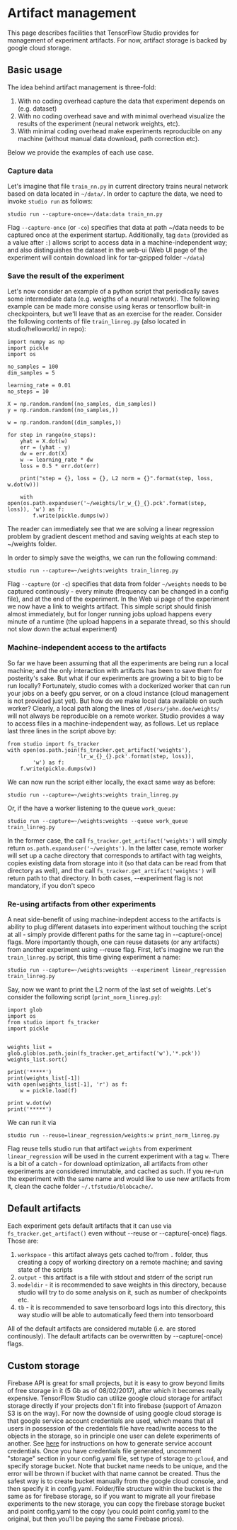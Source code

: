 # Artifact management

This page describes facilities that TensorFlow Studio provides for management of experiment artifacts. 
For now, artifact storage is backed by google cloud storage. 

## Basic usage
The idea behind artifact management is three-fold:
1. With no coding overhead capture the data that experiment depends on (e.g. dataset)
2. With no coding overhead save and with minimal overhead visualize the results of the experiment (neural network weights, etc).
3. With minimal coding overhead make experiments reproducible on any machine (without manual data download, path correction etc).

Below we provide the examples of each use case. 

### Capture data 
Let's imagine that file `train_nn.py` in current directory trains neural network based on data located in `~/data/`. In order to capture the data, we need to invoke `studio run` as follows:

    studio run --capture-once=~/data:data train_nn.py

Flag `--capture-once` (or `-co`) specifies that data at path ~/data needs to be captured once at the experiment startup. Additionally, tag `data` (provided as a value after `:`) allows script to access data
in a machine-independent way; and also distinguishes the dataset in the web-ui (Web UI page of the experiment will contain download link for tar-gzipped folder `~/data`)

### Save the result of the experiment 
Let's now consider an example of a python script that periodically saves some intermediate data (e.g. weigths of a neural network). The following example can be made more consise using 
keras or tensorflow built-in checkpointers, but we'll leave that as an exercise for the reader. 
Consider the following contents of file `train_linreg.py` (also located in studio/helloworld/ in repo):
    
    import numpy as np
    import pickle
    import os
    
    no_samples = 100
    dim_samples = 5

    learning_rate = 0.01
    no_steps = 10

    X = np.random.random((no_samples, dim_samples))
    y = np.random.random((no_samples,))

    w = np.random.random((dim_samples,))

    for step in range(no_steps):
        yhat = X.dot(w)
        err = (yhat - y)
        dw = err.dot(X)
        w -= learning_rate * dw  
        loss = 0.5 * err.dot(err)
        
        print("step = {}, loss = {}, L2 norm = {}".format(step, loss, w.dot(w)))

        with open(os.path.expanduser('~/weights/lr_w_{}_{}.pck'.format(step, loss)), 'w') as f:
            f.write(pickle.dumps(w))
      
The reader can immediately see that we are solving a linear regression problem by gradient descent method and saving weights at each step to ~/weights folder. 

In order to simply save the weigths, we can run the following command:
    
    studio run --capture=~/weights:weights train_linreg.py 

Flag `--capture` (or `-c`) specifies that data from folder `~/weights` needs to be captured continously - every minute (frequency can be changed in a config file), and at the end of the experiment. 
In the Web ui page of the experiment we now have a link to weights artifact. This simple script should finish almost immediately, but for longer running jobs upload happens every minute of a runtime (the upload happens in a separate thread, so this should not slow down the actual experiment)

### Machine-independent access to the artifacts 
So far we have been assuming that all the experiments are being run a local machine; and the only interaction with artifacts has been to save them for posterity's sake. 
But what if our experiments are growing a bit to big to be run locally? Fortunately, studio comes with a dockerized worker that can run your jobs on a beefy gpu server,
or on a cloud instance (cloud management is not provided just yet). But how do we make local data available on such worker? Clearly, a local path along the lines of 
`/Users/john.doe/weights/`  will not always be reproducible on a remote worker. Studio provides a way to access files in a machine-independent 
way, as follows. Let us replace last three lines in the script above by:

    from studio import fs_tracker 
    with open(os.path.join(fs_tracker.get_artifact('weights'), 
                          'lr_w_{}_{}.pck'.format(step, loss)),
            'w') as f:
        f.write(pickle.dumps(w))

We can now run the script either locally, the exact same way as before:    
    
    studio run --capture=~/weights:weights train_linreg.py 

Or, if the have a worker listening to the queue `work_queue`:

    studio run --capture=~/weights:weights --queue work_queue train_linreg.py

In the former case, the call `fs_tracker.get_artifact('weights')` will simply return `os.path.expanduser('~/weights')`. 
In the latter case, remote worker will set up a cache directory that corresponds to artifact with tag weights, copies existing data from storage into it (so that data can be read from that directory as well), 
and the call `fs_tracker.get_artifact('weights')` will return path to that directory. In both cases, --experiment flag is not mandatory, if you don't speco

### Re-using artifacts from other experiments
A neat side-benefit of using machine-indepdent access to the artifacts is ability to plug different datasets into experiment without touching the script at all - simply provide different paths for the same tag in --capture(-once) flags. 
More importantly though, one can reuse datasets (or any artifacts) from another experiment using --reuse flag. 
First, let's imagine we run the `train_linreg.py` script, this time giving experiment a name: 
    
    studio run --capture=~/weights:weights --experiment linear_regression train_linreg.py 

Say, now we want to print the L2 norm of the last set of weights. 
Let's consider the following script (`print_norm_linreg.py`):

    import glob
    import os
    from studio import fs_tracker 
    import pickle


    weights_list = glob.glob(os.path.join(fs_tracker.get_artifact('w'),'*.pck'))
    weights_list.sort()

    print('*****')
    print(weights_list[-1])
    with open(weights_list[-1], 'r') as f:
        w = pickle.load(f)

    print w.dot(w)
    print('*****')

We can run it via

    studio run --reuse=linear_regression/weights:w print_norm_linreg.py

Flag reuse tells studio run that artifact `weights` from experiment `linear_regression` will be used in the current experiment with a tag `w`. 
There is a bit of a catch - for download optimization, all artifacts from other experiments are considered immutable, and cached as such. If you re-run the experiment with the same name and would like to use new artifacts from it, 
clean the cache folder `~/.tfstudio/blobcache/`. 

## Default artifacts

Each experiment gets default artifacts that it can use via `fs_tracker.get_artifact()` even without --reuse or --capture(-once) flags. Those are:

1. `workspace` - this artifact always gets cached to/from `.` folder, thus creating a copy of working directory on a remote machine; and saving state of the scripts
2. `output` - this artifact is a file with stdout and stderr of the script run
3. `modeldir` - it is recommended to save weights in this directory, because studio will try to do some analysis on it, such as number of checkpoints etc.
4. `tb` - it is recommended to save tensorboard logs into this directory, this way studio will be able to automatically feed them into tensorboard

All of the default artifacts are considered mutable (i.e. are stored continously). The default artifacts can be overwritten by --capture(-once) flags. 


## Custom storage

Firebase API is great for small projects, but it is easy to grow beyond limits of free storage in it (5 Gb as of 08/02/2017), after which it becomes really expensive. TensorFlow Studio can utilize google cloud storage for artifact storage directly if your projects don't fit into firebase (support of Amazon S3 is on the way). For now the downside of using google cloud storage is that google service account credentials are used, which means that all users in possession of the credentials file have read/write access to the objects in the storage, so in principle one user can delete experiments of another. See [here](gcloud_setup.md) for instructions on how to generate service account credentials. 
Once you have credentials file generated, uncomment "storage" section in your config.yaml file, set type of storage to `gcloud`, and specify storage bucket. 
Note that bucket name needs to be unique, and the error will be thrown if bucket with that name cannot be created. Thus the safest way is to create bucket manually from the google cloud console,
and then specify it in config.yaml. 
Folder/file structure within the bucket is the same as for firebase storage, so if you want to migrate all your firebase experiments to the new storage, you can copy the firebase storage bucket and point config.yaml to the copy (you could point config.yaml to the original, but then you'll be paying the same Firebase prices).
